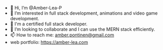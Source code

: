 - 👋 Hi, I’m @Amber-Lea-P
- 👀 I’m interested in full stack development, animations and video game development. 
- 🌱 I'm a certified full stack developer.
- 💞️ I’m looking to collaborate and I can use the MERN stack efficiently.
- 📫 How to reach me: amber.pontinen@gmail.com
- web portfolio: https://amber-lea.com


